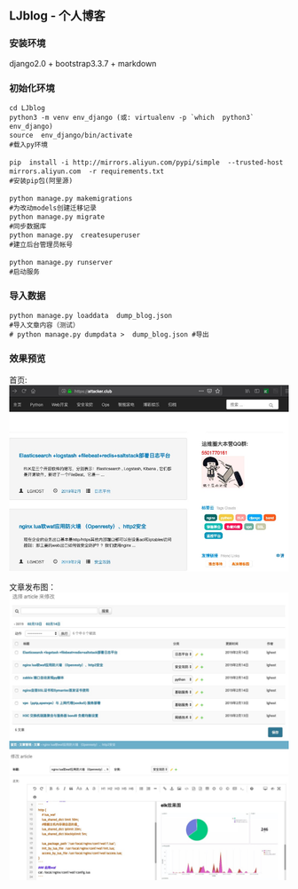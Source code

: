 ##  LJblog - 个人博客


### 安装环境
django2.0 + bootstrap3.3.7 + markdown




### 初始化环境
```
cd LJblog
python3 -m venv env_django (或: virtualenv -p `which  python3` env_django)
source  env_django/bin/activate
#载入py环境

pip  install -i http://mirrors.aliyun.com/pypi/simple  --trusted-host mirrors.aliyun.com  -r requirements.txt
#安装pip包(阿里源)

python manage.py makemigrations 
#为改动models创建迁移记录
python manage.py migrate 
#同步数据库
python manage.py  createsuperuser
#建立后台管理员帐号

python manage.py runserver
#启动服务
```

### 导入数据
```
python manage.py loaddata  dump_blog.json
#导入文章内容（测试）
# python manage.py dumpdata >  dump_blog.json #导出
```



### 效果预览

首页:
![首页](doc/index.jpg)

文章发布图：
![后台](doc/article1.jpg)
![后台](doc/article2.jpg)
